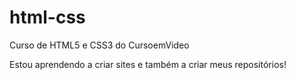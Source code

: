 # html-css
 Curso de HTML5 e CSS3 do CursoemVideo

Estou aprendendo a criar sites e também a criar meus repositórios!